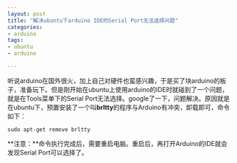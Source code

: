 ```yaml
---
layout: post
title: "解决ubuntu下arduino IDE的Serial Port无法选择问题"
categories:
- arduino
tags:
- ubuntu
- arduino

---
```

听说arduino在国外很火，加上自己对硬件也蛮感兴趣，于是买了块arduino的板子，准备玩下。但是刚开始在ubuntu上使用arduino的IDE时就碰到了一个问题，就是在Tools菜单下的Serial Port无法选择。google了一下，问题解决。原因就是在ubuntu下，预置安装了一个叫**brltty**的程序与Arduino有冲突，卸载即可，命令如下：

	sudo apt-get remove brltty

**注意：**命令执行完成后，需要重启电脑。重启后，再打开Arduino的IDE就会发现Serial Port可以选择了。